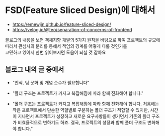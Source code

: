 # FSD(Feature Sliced Design)에 대해서 

- https://emewjin.github.io/feature-sliced-design/
- https://velog.io/@teo/separation-of-concerns-of-frontend

블로그의 내용을 보면 객체지향 개발의 5가지 원칙을 바탕으로 하여 프로젝트의 규모에 따라서 관심사의 분리를 통해서 책임의 경계를 어떻게 다룰 것인가를  
고민하고 있어서 한번 읽어보시면 도움이 되실 것 같아요 

## 블로그 내의 글 중에서 

- "인식, 팀 문화 및 개념 준수가 필요합니다"

- "폴더 구조는 프로젝트가 커지고 복잡해짐에 따라 함께 진화해야 합니다."

- "폴더 구조는 프로젝트가 커지고 복잡해짐에 따라 함께 진화해야 합니다. 처음에는 작은 프로젝트에서 단순한 역할별로 구분하는 폴더 구조가 적합할 수 있지만, 시간이 지나면서 프로젝트가 성장하고 새로운 요구사항들이 생기면서 기존의 폴더 구조가 비효율적으로 변하기도 하죠. 결국, 프로젝트의 성장과 함께 폴더 구조도 변화해야 합니다."